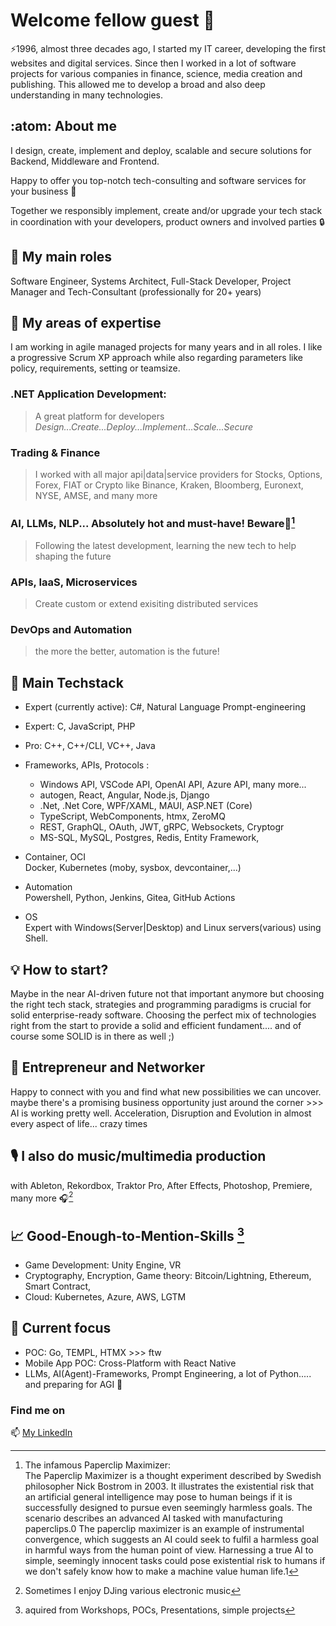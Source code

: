 # Welcome fellow guest 👯

⚡1996, almost three decades ago, I started my IT career, developing the first websites and digital services. Since then I worked in a lot of software projects for various companies in finance, science, media creation and publishing. This allowed me to develop a broad and also deep understanding in many technologies.

## :atom: About me  

I design, create, implement and deploy, scalable and secure solutions for Backend, Middleware and Frontend.

Happy to offer you top-notch tech-consulting and software services for your business 🎯

Together we responsibly implement, create and/or upgrade your tech stack in coordination with your developers, product owners and involved parties 🔒

## 🎥 My main roles  

Software Engineer, Systems Architect, Full-Stack Developer, Project Manager and Tech-Consultant (professionally for 20+ years)

## 🔱 My areas of expertise

I am working in agile managed projects for many years and in all roles. I like a progressive Scrum XP approach while also regarding parameters like policy, requirements, setting or teamsize.

### .NET Application Development:   
> A great platform for developers  
> *Design...Create...Deploy...Implement...Scale...Secure*

### Trading & Finance
> I worked with all major api|data|service providers for Stocks, Options, Forex, FIAT or Crypto like Binance, Kraken, Bloomberg, Euronext, NYSE, AMSE, and many more

### AI, LLMs, NLP... Absolutely hot and must-have! Beware📎[^paperclip]
> Following the latest development, learning the new tech to help shaping the future

### APIs, IaaS, Microservices
> Create custom or extend exisiting distributed services 

### DevOps and Automation
> the more the better, automation is the future!

## 🔨 Main Techstack
* Expert (currently active): C#, Natural Language Prompt-engineering
* Expert: C, JavaScript, PHP
* Pro: C++, C++/CLI, VC++, Java
* Frameworks, APIs, Protocols :  
  - Windows API, VSCode API, OpenAI API, Azure API, many more...
  - autogen, React, Angular, Node.js, Django
  - .Net, .Net Core, WPF/XAML, MAUI, ASP.NET (Core)
  - TypeScript, WebComponents, htmx, ZeroMQ
  - REST, GraphQL, OAuth, JWT, gRPC, Websockets, Cryptogr
  - MS-SQL, MySQL, Postgres, Redis, Entity Framework, 
* Container, OCI  
Docker, Kubernetes (moby, sysbox, devcontainer,...)  

* Automation  
Powershell, Python, Jenkins, Gitea, GitHub Actions

* OS  
Expert with Windows(Server|Desktop) and Linux servers(various) using Shell.  

## 💡 How to start?

Maybe in the near AI-driven future not that important anymore but choosing the right tech stack, strategies and programming paradigms is crucial for solid enterprise-ready software. Choosing the perfect mix of technologies right from the start to provide a solid and efficient fundament.... and of course some SOLID is in there as well ;)

## 🏅 Entrepreneur and Networker

Happy to connect with you and find what new possibilities we can uncover. maybe there's a promising business opportunity just around the corner >>> AI is working pretty well. Acceleration, Disruption and Evolution in almost every aspect of life... crazy times  

## 🎙️ I also do music/multimedia production  

with Ableton, Rekordbox, Traktor Pro, After Effects, Photoshop, Premiere, many more 🎧[^djing]  

## 📈 Good-Enough-to-Mention-Skills [^gems]

* Game Development: Unity Engine, VR
* Cryptography, Encryption, Game theory: Bitcoin/Lightning, Ethereum, Smart Contract, 
* Cloud: Kubernetes, Azure, AWS, LGTM

## 🌱 Current focus

* POC: Go, TEMPL, HTMX >>> ftw 
* Mobile App POC: Cross-Platform with React Native
* LLMs, AI(Agent)-Frameworks, Prompt Engineering, a lot of Python..... and preparing for AGI 🔭

### Find me on  

📫 [My LinkedIn](https://www.linkedin.com/in/42dorian/)  
  
[^paperclip]:  
    The infamous Paperclip Maximizer:  
    The Paperclip Maximizer is a thought experiment described by Swedish philosopher Nick Bostrom in 2003. It illustrates the existential risk that an artificial general intelligence may pose to human beings if it is successfully designed to pursue even seemingly harmless goals. The scenario describes an advanced AI tasked with manufacturing paperclips.0 The paperclip maximizer is an example of instrumental convergence, which suggests an AI could seek to fulfil a harmless goal in harmful ways from the human point of view. Harnessing a true AI to simple, seemingly innocent tasks could pose existential risk to humans if we don't safely know how to make a machine value human life.1

[^gems]:
    aquired from Workshops, POCs, Presentations, simple projects

[^djing]:
    Sometimes I enjoy DJing various electronic music
<!--

📫 [My GitHub](https://github.com/0xDO)

**0xDO/0xDO** is a ✨ _special_ ✨ repository because its `README.md` (this file) appears on your GitHub profile.

Here are some ideas to get you started:

- 🔭 I’m currently working on ...
- 🌱 I’m currently learning ...
- 👯 I’m looking to collaborate on ...
- 🤔 I’m looking for help with ...
- 💬 Ask me about ...
- 📫 How to reach me: ...
- 😄 Pronouns: ...
- ⚡ Fun fact: ...
-->
